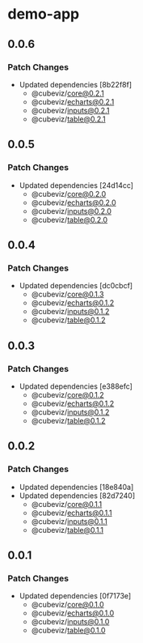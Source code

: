 # demo-app

## 0.0.6

### Patch Changes

- Updated dependencies [8b22f8f]
  - @cubeviz/core@0.2.1
  - @cubeviz/echarts@0.2.1
  - @cubeviz/inputs@0.2.1
  - @cubeviz/table@0.2.1

## 0.0.5

### Patch Changes

- Updated dependencies [24d14cc]
  - @cubeviz/core@0.2.0
  - @cubeviz/echarts@0.2.0
  - @cubeviz/inputs@0.2.0
  - @cubeviz/table@0.2.0

## 0.0.4

### Patch Changes

- Updated dependencies [dc0cbcf]
  - @cubeviz/core@0.1.3
  - @cubeviz/echarts@0.1.2
  - @cubeviz/inputs@0.1.2
  - @cubeviz/table@0.1.2

## 0.0.3

### Patch Changes

- Updated dependencies [e388efc]
  - @cubeviz/core@0.1.2
  - @cubeviz/echarts@0.1.2
  - @cubeviz/inputs@0.1.2
  - @cubeviz/table@0.1.2

## 0.0.2

### Patch Changes

- Updated dependencies [18e840a]
- Updated dependencies [82d7240]
  - @cubeviz/core@0.1.1
  - @cubeviz/echarts@0.1.1
  - @cubeviz/inputs@0.1.1
  - @cubeviz/table@0.1.1

## 0.0.1

### Patch Changes

- Updated dependencies [0f7173e]
  - @cubeviz/core@0.1.0
  - @cubeviz/echarts@0.1.0
  - @cubeviz/inputs@0.1.0
  - @cubeviz/table@0.1.0
